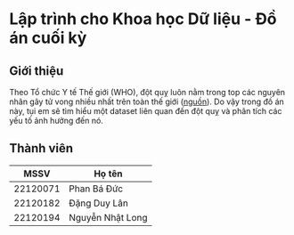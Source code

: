 # Lập trình cho Khoa học Dữ liệu - Đồ án cuối kỳ

## Giới thiệu

Theo Tổ chức Y tế Thế giới (WHO), đột quỵ luôn nằm trong top các nguyên nhân gây tử vong nhiều nhất trên toàn thế giới ([nguồn](https://www.who.int/news-room/fact-sheets/detail/the-top-10-causes-of-death)). Do vậy trong đồ án này, tụi em sẽ tìm hiểu một dataset liên quan đến đột quỵ và phân tích các yếu tố ảnh hưởng đến nó.

## Thành viên
| MSSV    | Họ tên       |
|-|-|
|22120071      | Phan Bá Đức  |
|22120182| Đặng Duy Lân| 
|22120194| Nguyễn Nhật Long  | 